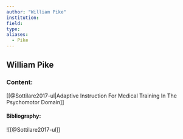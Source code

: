 ```yaml
---
author: "William Pike"
institution:
field:
type:
aliases:
  - Pike
---
```


## William Pike

### Content:
[[@Sottilare2017-ul|Adaptive Instruction For Medical Training In The Psychomotor Domain]]

#### Bibliography:

![[@Sottilare2017-ul]]